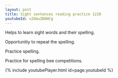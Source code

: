 ```yaml
---
layout: post
title: Sight sentences reading practice 1220
youtubeId: vZ4muZBOHCg
---
```

 
 
Helps to learn sight words and their spelling.

Opportunitiy to repeat the spelling. 

Practice spelling. 
 
Practice for spelling bee competitions. 
 
{% include youtubePlayer.html id=page.youtubeId %}
 
 
